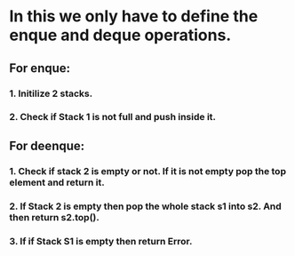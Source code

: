 # In this we only have to define the enque and deque operations.

## For enque:
### 1. Initilize 2 stacks.
### 2. Check if Stack 1 is not full and push inside it.

## For deenque:
### 1. Check if stack 2 is empty or not. If it is not empty pop the top element and return it.
### 2. If Stack 2 is empty then pop the whole stack s1 into s2. And then return s2.top().
### 3. If if Stack S1 is empty then return Error.
